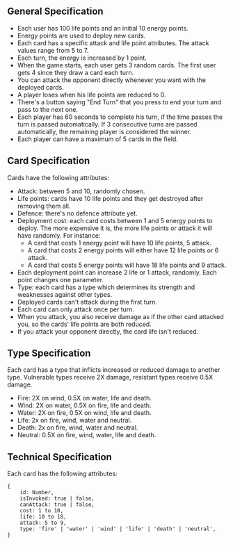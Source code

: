 ## General Specification
- Each user has 100 life points and an initial 10 energy points.
- Energy points are used to deploy new cards.
- Each card has a specific attack and life point attributes. The attack values range from 5 to 7.
- Each turn, the energy is increased by 1 point.
- When the game starts, each user gets 3 random cards. The first user gets 4 since they draw a card each turn.
- You can attack the opponent directly whenever you want with the deployed cards.
- A player loses when his life points are reduced to 0.
- There's a button saying "End Turn" that you press to end your turn and pass to the next one.
- Each player has 60 seconds to complete his turn, if the time passes the turn is passed automatically. If 3 consecutive turns are passed automatically, the remaining player is considered the winner.
- Each player can have a maximum of 5 cards in the field.

## Card Specification
Cards have the following attributes:
- Attack: between 5 and 10, randomly chosen.
- Life points: cards have 10 life points and they get destroyed after removing them all.
- Defence: there's no defence attribute yet.
- Deployment cost: each card costs between 1 and 5 energy points to deploy. The more expensive it is, the more life points or attack it will have randomly. For instance:
    - A card that costs 1 energy point will have 10 life points, 5 attack.
    - A card that costs 2 energy points will either have 12 life points or 6 attack.
    - A card that costs 5 energy points will have 18 life points and 9 attack.
- Each deployment point can increase 2 life or 1 attack, randomly. Each point changes one parameter.
- Type: each card has a type which determines its strength and weaknesses against other types.
- Deployed cards can't attack during the first turn.
- Each card can only attack once per turn.
- When you attack, you also receive damage as if the other card attacked you, so the cards' life points are both reduced.
- If you attack your opponent directly, the card life isn't reduced.

## Type Specification
Each card has a type that inflicts increased or reduced damage to another type. Vulnerable types receive 2X damage, resistant types receive 0.5X damage.
- Fire: 2X on wind, 0.5X on water, life and death.
- Wind: 2X on water, 0.5X on fire, life and death.
- Water: 2X on fire, 0.5X on wind, life and death.
- Life: 2x on fire, wind, water and neutral.
- Death: 2x on fire, wind, water and neutral.
- Neutral: 0.5X on fire, wind, water, life and death.

## Technical Specification
Each card has the following attributes:
```
{
    id: Number,
    isInvoked: true | false,
    canAttack: true | false,
    cost: 1 to 10,
    life: 10 to 18,
    attack: 5 to 9,
    type: 'fire' | 'water' | 'wind' | 'life' | 'death' | 'neutral',
}
```